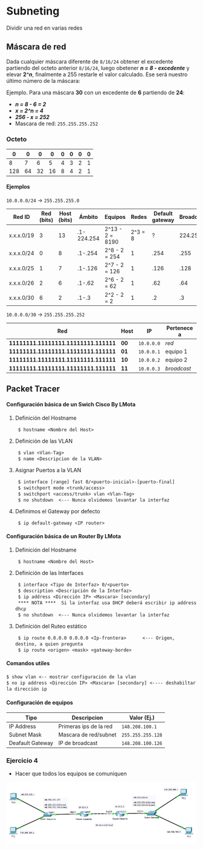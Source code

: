 # Subneting
Dividir una red en varias redes

## Máscara de red

Dada cualquier máscara diferente de `8/16/24` obtener el excedente partiendo del octeto anterior `8/16/24`, luego obetener **_n = 8 - excedente_** y elevar **2^_n_**, finalmente a 255 restarle el valor calculado. Ese será nuestro último número de la máscara:

Ejemplo. Para una máscara **30** con un excedente de **6** partiendo de **24**:

- **_n = 8 - 6 = 2_**
- **_x = 2^n = 4_**
- **_256 - x = 252_**
- Mascara de red: `255.255.255.252`

### Octeto

  0  |  0  |  0  |  0  |  0  |  0  |  0  |  0  |
-----|-----|-----|-----|-----|-----|-----|-----|
  8  |  7  |  6  |  5  |  4  |  3  |  2  |  1  |
 128 |  64 |  32 |  16 |  8  |  4  |  2  |  1  |

#### Ejemplos

`10.0.0.0/24` -> `255.255.255.0`


Red ID | Red (bits) | Host (bits) | Ámbito  | Equipos | Redes | Default gateway | Broadcast |
-----------|---|---|--------------------|---------|---------|---|----------------|
x.x.x.0/19 | 3 | 13 | .1-224.254  | 2^13 - 2 = 8190 | 2^3 = 8 |  ?       |   224.255 |
x.x.x.0/24 | 0 | 8 | .1-.254     | 2^8 - 2 = 254   | 1       |  .254    |   .255    |
x.x.x.0/25 | 1 | 7 | .1-.126     | 2^7 - 2 = 126   | 1       |  .126    |   .128    |
x.x.x.0/26 | 2 | 6 | .1-.62      | 2^6 - 2 = 62    | 1       |  .62     |   .64     |
x.x.x.0/30 | 6 | 2 | .1-.3       | 2^2 - 2 = 2     | 1       |  .2      |   .3      |


`10.0.0.0/30` -> `255.255.255.252`

Red | Host | IP | Pertenece a |
----| ---- | -- | ----------- |
**11111111.11111111.11111111.111111** | **00** | `10.0.0.0` | _red_ 
**11111111.11111111.11111111.111111** | **01** | `10.0.0.1` | equipo 1
**11111111.11111111.11111111.111111** | **10** | `10.0.0.2` | equipo 2
**11111111.11111111.11111111.111111** | **11** | `10.0.0.3` | _broadcast_

## Packet Tracer

#### Configuración básica de un Swich Cisco By LMota

1. Definición del Hostname

        $ hostname <Nombre del Host>

2. Definición de las VLAN

        $ vlan <Vlan-Tag>
        $ name <Descripcion de la VLAN>

3. Asignar Puertos a la VLAN

        $ interface [range] fast 0/<puerto-inicial>-[puerto-final]
        $ switchport mode <trunk/access>
        $ switchport <access/trunk> vlan <Vlan-Tag>
        $ no shutdown  <--- Nunca olvidemos levantar la interfaz

4. Definimos el Gateway por defecto

        $ ip default-gateway <IP router> 


#### Configuración básica de un Router By LMota

1. Definición del Hostname

        $ hostname <Nombre del Host>

2. Definición de las Interfaces
   
        $ interface <Tipo de Interfaz> 0/<puerto>
        $ description <Descripción de la Interfaz>
        $ ip address <Dirección IP> <Mascara> [secondary]
        **** NOTA ****  Si la interfaz usa DHCP deberá escribir ip address dhcp
        $ no shutdown  <--- Nunca olvidemos levantar la interfaz


3. Definición del Ruteo estático

        $ ip route 0.0.0.0 0.0.0.0 <Ip-frontera>      <--- Origen, destino, a quien pregunta
        $ ip route <origen> <mask> <gateway-borde>

#### Comandos utiles

    $ show vlan <-- mostrar configuración de la vlan
    $ no ip address <Dirección IP> <Mascara> [secondary] <---- deshabiltar la dirección ip


#### Configuración de equipos

| Tipo             | Descripcion            | Valor (Ej.)     |
|------------------|------------------------| --------------- |
| IP Address       | Primeras ips de la red | `148.208.100.1`   |
| Subnet Mask      | Mascara de red/subnet  | `255.255.255.128` |
| Deafault Gateway | IP de broadcast        | `148.208.100.126` |

### Ejercicio 4

- Hacer que todos los equipos se comuniquen

![Ejercicio 4](ejercicio-4.png)
